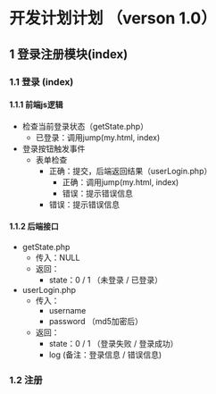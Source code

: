 # 开发计划计划 （verson 1.0）
## 1 登录注册模块(index)

### 1.1 登录 (index)

#### 1.1.1 前端js逻辑
- 检查当前登录状态（getState.php）
  - 已登录：调用jump(my.html, index)
- 登录按钮触发事件
  - 表单检查
    - 正确：提交，后端返回结果（userLogin.php）
       - 正确：调用jump(my.html, index)
       - 错误：提示错误信息
    - 错误：提示错误信息
  
#### 1.1.2 后端接口

- getState.php
  - 传入：NULL
  - 返回：
    - state：0 / 1 （未登录 / 已登录）
- userLogin.php
  - 传入：
    - username
    - password （md5加密后）
  - 返回：
    - state：0 / 1 （登录失败 / 登录成功）
    - log (备注：登录信息 / 错误信息)
### 1.2 注册






